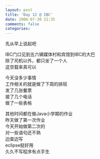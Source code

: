 ```yaml
---
layout: post
title: 'Day 12 @ IBC'
date: 2008-07-30 22:35
comments: false
categories: 
---
```

    

先从早上说起吧

IBC门口见到五六辆媒体村和宾馆到IBC的大巴  
除了司机以外，都只坐了一个人  
这空载率真可以

今天没多少事情  
工作相关的就是做了下周的排班  
发了几张餐票  
接了几个电话  
做了一些表格

其他时间都在做Java小学期的作业  
昨天做了第一次作业  
今天开始做第二次的  
对一些语句还不熟  
边查边写  
eclipse挺好用  
久久不写程序有点手生
